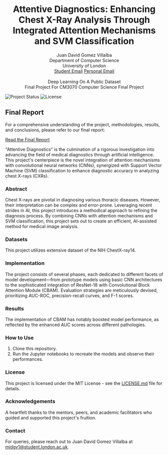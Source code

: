 <h1 align="center">Attentive Diagnostics: Enhancing Chest X-Ray Analysis Through Integrated Attention Mechanisms and SVM Classification</h1>
<p align="center">
  Juan David Gomez Villalba<br>
  Department of Computer Science<br>
  University of London
  <br>
  <span>
  <a href="mailto:mjdgv1@student.london.ac.uk">Student Email</a>
  <a href="mailto:jdavidgomezca@gmail.com">Personal Email</a><br>
  </span>
  <br>
  Deep Learning On A Public Dataset<br>
  Final Project For CM3070 Computer Science Final Project<br>
</p>


![Project Status](https://img.shields.io/badge/status-complete-green.svg)
![License](https://img.shields.io/badge/license-MIT-blue.svg)

## Final Report

For a comprehensive understanding of the project, methodologies, results, and conclusions, please refer to our final report:

[Read the Final Report](Attentive%20Diagnostics_%20Enhancing%20Chest%20X-Ray%20Analysis%20Through%20Integrated%20Attention%20Mechanisms%20and%20SVM%20Classification.pdf)

"Attentive Diagnostics" is the culmination of a rigorous investigation into advancing the field of medical diagnostics through artificial intelligence. This project's centerpiece is the novel integration of attention mechanisms with convolutional neural networks (CNNs), synergized with Support Vector Machine (SVM) classification to enhance diagnostic accuracy in analyzing chest X-rays (CXRs).

### Abstract
Chest X-rays are pivotal in diagnosing various thoracic diseases. However, their interpretation can be complex and error-prone. Leveraging recent strides in AI, this project introduces a methodical approach to refining the diagnosis process. By combining CNNs with attention mechanisms and SVM classification, this project sets out to create an efficient, AI-assisted method for medical image analysis.

### Datasets
This project utilizes extensive dataset of the NIH ChestX-ray14.

### Implementation
The project consists of several phases, each dedicated to different facets of model development—from prototype models using basic CNN architectures to the sophisticated integration of ResNet-18 with Convolutional Block Attention Module (CBAM). Evaluation strategies are meticulously devised, prioritizing AUC-ROC, precision-recall curves, and F-1 scores.

### Results
The implementation of CBAM has notably boosted model performance, as reflected by the enhanced AUC scores across different pathologies.

### How to Use
1. Clone this repository.
3. Run the Jupyter notebooks to recreate the models and observe their performances.

### License
This project is licensed under the MIT License - see the [LICENSE.md](LICENSE) file for details.

### Acknowledgements
A heartfelt thanks to the mentors, peers, and academic facilitators who guided and supported this project's fruition.

### Contact
For queries, please reach out to Juan David Gomez Villalba at mjdgv1@student.london.ac.uk.

